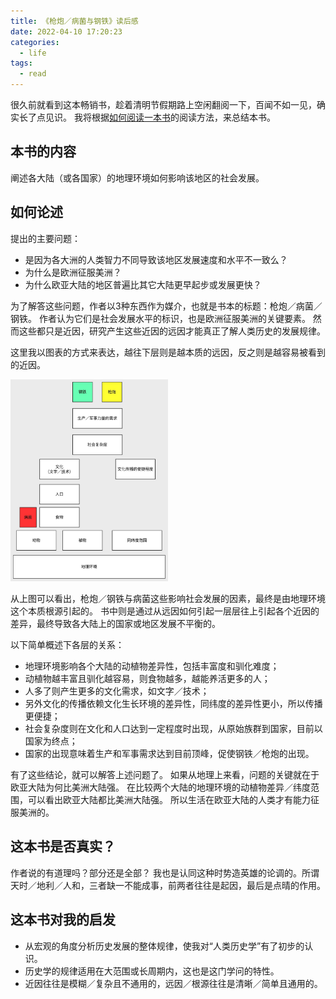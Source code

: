 ```yaml
---
title: 《枪炮／病菌与钢铁》读后感
date: 2022-04-10 17:20:23
categories:
  - life
tags:
  - read
---
```


很久前就看到这本畅销书，趁着清明节假期路上空闲翻阅一下，百闻不如一见，确实长了点见识。
我将根据[如何阅读一本书](/a/117.html)的阅读方法，来总结本书。

<!-- more -->

## 本书的内容
阐述各大陆（或各国家）的地理环境如何影响该地区的社会发展。

## 如何论述
提出的主要问题：
- 是因为各大洲的人类智力不同导致该地区发展速度和水平不一致么？
- 为什么是欧洲征服美洲？
- 为什么欧亚大陆的地区普遍比其它大陆更早起步或发展更快？

为了解答这些问题，作者以3种东西作为媒介，也就是书本的标题：枪炮／病菌／钢铁。
作者认为它们是社会发展水平的标识，也是欧洲征服美洲的关键要素。
然而这些都只是近因，研究产生这些近因的远因才能真正了解人类历史的发展规律。

这里我以图表的方式来表达，越往下层则是越本质的远因，反之则是越容易被看到的近因。

<img src="130/1.jpg" width="50%">

从上图可以看出，枪炮／钢铁与病菌这些影响社会发展的因素，最终是由地理环境这个本质根源引起的。
书中则是通过从远因如何引起一层层往上引起各个近因的差异，最终导致各大陆上的国家或地区发展不平衡的。

以下简单概述下各层的关系：
- 地理环境影响各个大陆的动植物差异性，包括丰富度和驯化难度；
- 动植物越丰富且驯化越容易，则食物越多，越能养活更多的人；
- 人多了则产生更多的文化需求，如文字／技术；
- 另外文化的传播依赖文化生长环境的差异性，同纬度的差异性更小，所以传播更便捷；
- 社会复杂度则在文化和人口达到一定程度时出现，从原始族群到国家，目前以国家为终点；
- 国家的出现意味着生产和军事需求达到目前顶峰，促使钢铁／枪炮的出现。

有了这些结论，就可以解答上述问题了。
如果从地理上来看，问题的关键就在于欧亚大陆为何比美洲大陆强。
在比较两个大陆的地理环境的动植物差异／纬度范围，可以看出欧亚大陆都比美洲大陆强。
所以生活在欧亚大陆的人类才有能力征服美洲的。

## 这本书是否真实？
作者说的有道理吗？部分还是全部？
我也是认同这种时势造英雄的论调的。所谓天时／地利／人和，三者缺一不能成事，前两者往往是起因，最后是点晴的作用。

## 这本书对我的启发
- 从宏观的角度分析历史发展的整体规律，使我对“人类历史学”有了初步的认识。
- 历史学的规律适用在大范围或长周期内，这也是这门学问的特性。
- 近因往往是模糊／复杂且不通用的，远因／根源往往是清晰／简单且通用的。
